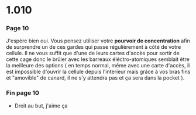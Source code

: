 # 1.010

### Page 10

J'espère bien oui. Vous pensez utiliser votre **pourvoir de concentration** afin de surprendre un de ces gardes qui passe régulièrement à côté de votre cellule. Il ne vous suffit que d'une de leurs cartes d'accès pour sortir de cette cage donc le brûler avec les barreaux éléctro-atomiques semblait être la meilleure des options \( en temps normal, même avec une carte d'accès, il est impossible d'ouvrir la cellule depuis l'interieur mais grâce à vos bras fins et "amovible" de canard, il ne s'y attendra pas et ça sera dans la pocket \).

### Fin page 10

* Droit au but, j'aime ça 



